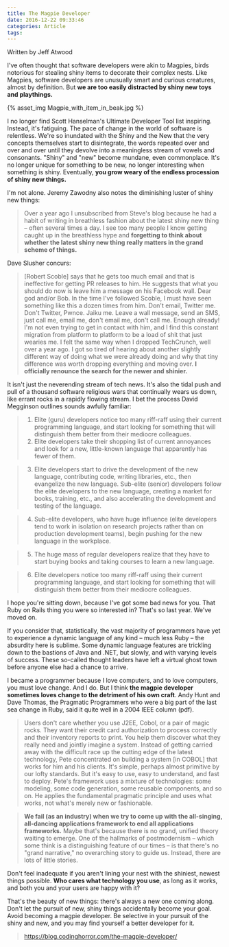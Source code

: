 ```yaml
---
title: The Magpie Developer
date: 2016-12-22 09:33:46
categories: Article
tags: 
---
```

Written by Jeff Atwood<!--more-->

I've often thought that software developers were akin to Magpies, birds notorious for stealing shiny items to decorate their complex nests. Like Magpies, software developers are unusually smart and curious creatures, almost by definition. But **we are too easily distracted by shiny new toys and playthings.**

{% asset_img Magpie_with_item_in_beak.jpg %}
<br>

I no longer find Scott Hanselman's Ultimate Developer Tool list inspiring. Instead, it's fatiguing. The pace of change in the world of software is relentless. We're so inundated with the Shiny and the New that the very concepts themselves start to disintegrate, the words repeated over and over and over until they devolve into a meaningless stream of vowels and consonants. "Shiny" and "new" become mundane, even commonplace. It's no longer unique for something to be new, no longer interesting when something is shiny. Eventually, **you grow weary of the endless procession of shiny new things.**

I'm not alone. Jeremy Zawodny also notes the diminishing luster of shiny new things:

> Over a year ago I unsubscribed from Steve's blog because he had a habit of writing in breathless fashion about the latest shiny new thing – often several times a day. I see too many people I know getting caught up in the breathless hype and **forgetting to think about whether the latest shiny new thing really matters in the grand scheme of things.**

Dave Slusher concurs:

> [Robert Scoble] says that he gets too much email and that is ineffective for getting PR releases to him. He suggests that what you should do now is leave him a message on his Facebook wall. Dear god and/or Bob. In the time I've followed Scoble, I must have seen something like this a dozen times from him. Don't email, Twitter me. Don't Twitter, Pwnce. Jaiku me. Leave a wall message, send an SMS, just call me, email me, don't email me, don't call me. Enough already! I'm not even trying to get in contact with him, and I find this constant migration from platform to platform to be a load of shit that just wearies me. I felt the same way when I dropped TechCrunch, well over a year ago. I got so tired of hearing about another slightly different way of doing what we were already doing and why that tiny difference was worth dropping everything and moving over. **I officially renounce the search for the newer and shinier.**

It isn't just the neverending stream of tech news. It's also the tidal push and pull of a thousand software religious wars that continually wears us down, like errant rocks in a rapidly flowing stream. I bet the process David Megginson outlines sounds awfully familiar:

> 1. Elite (guru) developers notice too many riff-raff using their current programming language, and start looking for something that will distinguish them better from their mediocre colleagues.
> 2. Elite developers take their shopping list of current annoyances and look for a new, little-known language that apparently has fewer of them.

> 3. Elite developers start to drive the development of the new language, contributing code, writing libraries, etc., then evangelize the new language. Sub-elite (senior) developers follow the elite developers to the new language, creating a market for books, training, etc., and also accelerating the development and testing of the language.

> 4. Sub-elite developers, who have huge influence (elite developers tend to work in isolation on research projects rather than on production development teams), begin pushing for the new language in the workplace.

> 5. The huge mass of regular developers realize that they have to start buying books and taking courses to learn a new language.

> 6. Elite developers notice too many riff-raff using their current programming language, and start looking for something that will distinguish them better from their mediocre colleagues.

I hope you're sitting down, because I've got some bad news for you. That Ruby on Rails thing you were so interested in? That's so last year. We've moved on.

If you consider that, statistically, the vast majority of programmers have yet to experience a dynamic language of any kind – much less Ruby – the absurdity here is sublime. Some dynamic language features are trickling down to the bastions of Java and .NET, but slowly, and with varying levels of success. These so-called thought leaders have left a virtual ghost town before anyone else had a chance to arrive.

I became a programmer because I love computers, and to love computers, you must love change. And I do. But I think **the magpie developer sometimes loves change to the detriment of his own craft**. Andy Hunt and Dave Thomas, the Pragmatic Programmers who were a big part of the last sea change in Ruby, said it quite well in a 2004 IEEE column (pdf).

> Users don't care whether you use J2EE, Cobol, or a pair of magic rocks. They want their credit card authorization to process correctly and their inventory reports to print. You help them discover what they really need and jointly imagine a system.
Instead of getting carried away with the difficult race up the cutting edge of the latest technology, Pete concentrated on building a system [in COBOL] that works for him and his clients. It's simple, perhaps almost primitive by our lofty standards. But it's easy to use, easy to understand, and fast to deploy. Pete's framework uses a mixture of technologies: some modeling, some code generation, some reusable components, and so on. He applies the fundamental pragmatic principle and uses what works, not what's merely new or fashionable.

> **We fail (as an industry) when we try to come up with the all-singing, all-dancing applications framework to end all applications frameworks.** Maybe that's because there is no grand, unified theory waiting to emerge. One of the hallmarks of postmodernism – which some think is a distinguishing feature of our times – is that there's no "grand narrative," no overarching story to guide us. Instead, there are lots of little stories.

Don't feel inadequate if you aren't lining your nest with the shiniest, newest things possible. **Who cares what technology you use**, as long as it works, and both you and your users are happy with it?

That's the beauty of new things: there's always a new one coming along. Don't let the pursuit of new, shiny things accidentally become your goal. Avoid becoming a magpie developer. Be selective in your pursuit of the shiny and new, and you may find yourself a better developer for it.

> https://blog.codinghorror.com/the-magpie-developer/